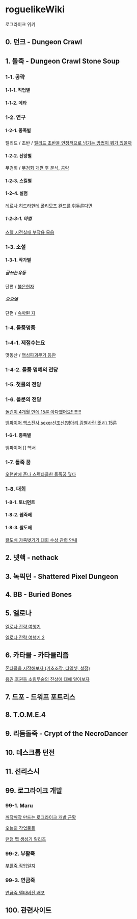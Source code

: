 # roguelikeWiki
로그라이크 위키

## 0. 던크 - Dungeon Crawl

## 1. 돌죽 - Dungeon Crawl Stone Soup

### 1-1. 공략

#### 1-1-1. 직업별

#### 1-1-2. 메타

### 1-2. 연구

#### 1-2-1. 종족별

펠리드 / 초반 / [펠리드 초반을 안정적으로 넘기는 방법이 뭐가 있을까](http://gall.dcinside.com/board/view/?id=rlike&no=160120)

#### 1-2-2. 신앙별

무검회 / [무검회 개편 후 분석, 공략](http://gall.dcinside.com/board/view/?id=rlike&no=157079)

#### 1-2-3. 스킬별

#### 1-2-4. 실험

[레르나 히드라한테 폴리모프 완드를 휘두른다면](http://gall.dcinside.com/board/view/?id=rlike&no=157304)

##### 1-2-3-1. 마법

[스펠 시전실패 부작용 모음](http://gall.dcinside.com/board/view/?id=rlike&no=157166&page=2&exception_mode=recommend)

### 1-3. 소설

#### 1-3-1. 작가별

##### 글쓰는유동

단편 / [붉은현자](http://gall.dcinside.com/board/view/?id=rlike&no=160168)

##### 으으엨

단편 / [속박된 자](http://gall.dcinside.com/board/view/?id=rlike&no=159993)

### 1-4. 돌품명품

### 1-4-1. 제점수는요

맛동산 / [행성파괴무기 등판](http://gall.dcinside.com/board/view/?id=rlike&no=160149)

### 1-4-2. 돌품 명예의 전당

### 1-5. 첫클의 전당

### 1-6. 올룬의 전당

[돌린이 4개월 만에 15룬 아다뗐어요!!!!!!!!](http://gall.dcinside.com/board/view/?id=rlike&no=159966)

[뱀파이어 헥스전사 sexer선조신(병아리 감별사란 뜻ㅎ) 15룬](http://gall.dcinside.com/board/view/?id=rlike&no=160029)

#### 1-6-1. 종족별

뱀파이어
[] 헥서

### 1-7. 돌죽 꿈

[오랜만에 존나 스펙타클한 돌죽꿈 꿨다](http://gall.dcinside.com/board/view/?id=rlike&no=160027)

### 1-8. 대회

#### 1-8-1. 토너먼트

#### 1-8-2. 웹죽배

#### 1-8-3. 왈도배

[왈도배 가죽벗기기 대회 수상 관련 안내](http://gall.dcinside.com/board/view/?id=rlike&no=157868)

## 2. 넷핵 - nethack

## 3. 녹픽던 - Shattered Pixel Dungeon

## 4. BB - Buried Bones

## 5. 엘로나

[엘로나 간략 여행기](http://gall.dcinside.com/board/view/?id=rlike&no=157495)

[엘로나 간략 여행기 2](http://gall.dcinside.com/board/view/?id=rlike&no=157977)

## 6. 카타클 - 카타클리즘

[폰타클을 시작해보자 (기초조작, 타일셋, 설정)](http://gall.dcinside.com/board/view/?id=rlike&no=157178&page=2&exception_mode=recommend)

[용권,호권등 소림무술의 진상에 대해 알아보자](http://gall.dcinside.com/board/view/?id=rlike&no=157387)

## 7. 드포 - 드워프 포트리스

## 8. T.O.M.E.4

## 9. 리듬돌죽 - Crypt of the NecroDancer

## 10. 데스크톱 던전

## 11. 선리스시

## 99. 로그라이크 개발

### 99-1. Maru

[깨작깨작 만드는 로그라이크 개발 근황](http://gall.dcinside.com/board/view/?id=rlike&no=153163)

[오늘의 작업물들](http://gall.dcinside.com/board/view/?id=rlike&no=157411)

[랜덤 맵 생성기 릴리즈](http://gall.dcinside.com/board/view/?id=rlike&no=157768)


### 99-2. 부활죽

[부활죽 작업일지](http://gall.dcinside.com/board/view/?id=rlike&no=157177)

### 99-3. 연금죽

[연금죽 델타버전 배포](http://gall.dcinside.com/board/view/?id=rlike&no=145912)

## 100. 관련사이트

